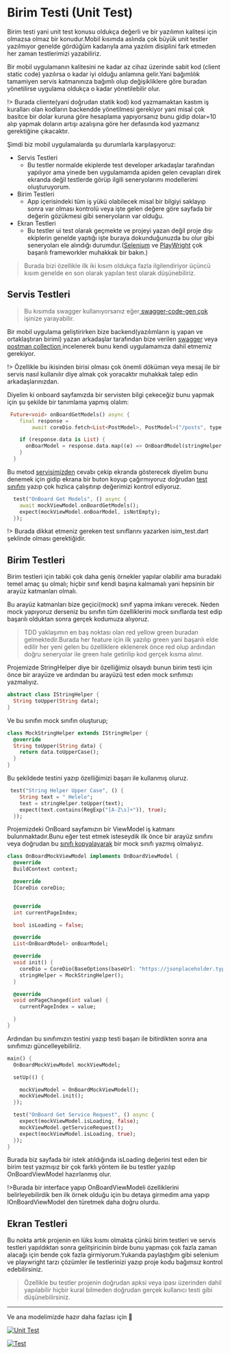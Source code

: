 # Birim Testi (Unit Test)

Birim testi yani unit test konusu oldukça değerli ve bir yazılımın kalitesi için olmazsa olmaz bir konudur.Mobil kısımda aslında çok büyük unit testler yazılmıyor genelde gördüğüm kadarıyla ama yazılım disiplini fark etmeden her zaman testlerimizi yazabiliriz.

Bir mobil uygulamanın kalitesini ne kadar az cihaz üzerinde sabit kod (client static code) yazılırsa o kadar iyi olduğu anlamına gelir.Yani bağımlılık tamamiyen servis katmanınıza bağımlı olup değişikliklere göre buradan yönetilirse uygulama oldukça o kadar yönetilebilir olur.

!> Burada cliente(yani doğrudan statik kod) kod yazmamaktan kastım iş kuralları olan kodların backendde yönetilmesi gerekiyor yani misal çok basitce bir dolar kuruna göre hesaplama yapıyorsanız bunu gidip dolar=10 alıp yapmak doların artışı azalışına göre her defasında kod yazmanız gerektiğine çıkacaktır.

Şimdi biz mobil uygulamalarda şu durumlarla karşılaşıyoruz:

- Servis Testleri
  - Bu testler normalde ekiplerde test developer arkadaşlar tarafından yapılıyor ama yinede ben uygulamamda apiden gelen cevapları direk ekranda değil testlerde görüp ilgili seneryolarımı modellerimi oluşturuyorum.
- Birim Testleri
  - App içerisindeki tüm iş yükü olabilecek misal bir bilgiyi saklayıp sonra var olması kontrolü veya işte gelen değere göre sayfada bir değerin gözükmesi gibi seneryoların var olduğu.
- Ekran Testleri
  - Bu testler ui test olarak geçmekte ve projeyi yazan değil proje dışı ekiplerin genelde yaptığı işte buraya dokunduğunuzda bu olur gibi seneryoları ele alındığı durumdur.([Selenium](https://www.selenium.dev/) ve [PlayWright](https://github.com/microsoft/playwright) çok başarılı frameworkler muhakkak bir bakın.)

> Burada bizi özellikle ilk iki kısım oldukça fazla ilgilendiriyor üçüncü kısım genelde en son olarak yapılan test olarak düşünebiliriz.

## Servis Testleri

> Bu kısımda swagger kullanıyorsanız eğer[ swagger-code-gen çok](https://swagger.io/tools/swagger-codegen/) işinize yarayabilir.

Bir mobil uygulama geliştirirken bize backend(yazılımların iş yapan ve ortaklaştıran birimi) yazan arkadaşlar tarafından bize verilen [swagger](https://swagger.io/) veya [postman collection ](https://www.postman.com/)incelenerek bunu kendi uygulamamıza dahil etmemiz gerekiyor.

!> Özellikle bu ikisinden birisi olması çok önemli döküman veya mesaj ile bir servis nasıl kullanılır diye almak çok yoracaktır muhakkak talep edin arkadaşlarınızdan.

Diyelim ki onboard sayfamızda bir servisten bilgi çekeceğiz bunu yapmak için şu şekilde bir tanımlama yapmış olalım:

```dart
 Future<void> onBoardGetModels() async {
    final response =
        await coreDio.fetch<List<PostModel>, PostModel>("/posts", type: HttpTypes.GET, parseModel: PostModel());

    if (response.data is List) {
      onBoarModel = response.data.map((e) => OnBoardModel(stringHelper.toUpper(e.title))).toList().cast<OnBoardModel>();
    }
  }
```

Bu metod [servisimizden](https://jsonplaceholder.typicode.com/) cevabı çekip ekranda gösterecek diyelim bunu denemek için gidip ekrana bir buton koyup çağırmıyoruz doğrudan [test sınıfını](https://github.com/VB10/flutter-architecture-template/blob/master/test/feature/onboard/onboard_test.dart) yazıp çok hızlıca çalışıtırıp değerimizi kontrol ediyoruz.

```dart
  test("OnBoard Get Models", () async {
    await mockViewModel.onBoardGetModels();
    expect(mockViewModel.onBoarModel, isNotEmpty);
  });

```

!> Burada dikkat etmeniz gereken test sınıflarını yazarken isim_test.dart şeklinde olması gerektiğidir.

## Birim Testleri

Birim testleri için tabiki çok daha geniş örnekler yapılar olabilir ama buradaki temel amaç şu olmalı; hiçbir sınıf kendi başına kalmamalı yani hepsinin bir arayüz katmanları olmalı.

Bu arayüz katmanları bize geçici(mock) sınıf yapma imkanı verecek. Neden mock yapıyoruz derseniz bu sınıfın tüm özelliklerini mock sınıflarda test edip başarılı olduktan sonra gerçek kodumuza alıyoruz.

> TDD yaklaşımın en baş noktası olan red yellow green buradan gelmektedir.Burada her feature için ilk yazılıp green yani başarılı elde edilir her yeni gelen bu özelliklere eklenerek önce red olup ardından doğru seneryolar ile green hale getirilip kod gerçek kısma alınır.

Projemizde StringHelper diye bir özelliğimiz olsaydı bunun birim testi için önce bir arayüze ve ardından bu arayüzü test eden mock sınfımızı yazmalıyız.

```dart
abstract class IStringHelper {
  String toUpper(String data);
}
```

Ve bu sınıfın mock sınıfın oluşturup;

```dart
class MockStringHelper extends IStringHelper {
  @override
  String toUpper(String data) {
    return data.toUpperCase();
  }
}
```

Bu şekildede testini yazıp özelliğimizi başarı ile kullanmış oluruz.

```dart
 test("String Helper Upper Case", () {
    String text = " Helelo";
    text = stringHelper.toUpper(text);
    expect(text.contains(RegExp("[A-Z\s]+")), true);
  });
```

Projemizdeki OnBoard sayfamızın bir ViewModel iş katmanı bulunmaktadır.Bunu eğer test etmek isteseydik ilk önce bir arayüz sınıfını veya doğrudan bu [sınıfı kopyalayarak](https://github.com/VB10/flutter-architecture-template/blob/master/test/feature/onboard/onboard_mock_view_model.dart) bir mock sınıfı yazmış olmalıyız.

```dart
class OnBoardMockViewModel implements OnBoardViewModel {
  @override
  BuildContext context;

  @override
  ICoreDio coreDio;


  @override
  int currentPageIndex;

  bool isLoading = false;

  @override
  List<OnBoardModel> onBoarModel;

  @override
  void init() {
    coreDio = CoreDio(BaseOptions(baseUrl: "https://jsonplaceholder.typicode.com"));
    stringHelper = MockStringHelper();
  }

  @override
  void onPageChanged(int value) {
    currentPageIndex = value;

  }
}
```

Ardından bu sınıfımızın testini yazıp testi başarı ile bitirdikten sonra ana sınıfımızı güncelleyebiliriz.

```dart
main() {
  OnBoardMockViewModel mockViewModel;

  setUp(() {

    mockViewModel = OnBoardMockViewModel();
    mockViewModel.init();
  });

  test("OnBoard Get Service Request", () async {
    expect(mockViewModel.isLoading, false);
    mockViewModel.getServiceRequest();
    expect(mockViewModel.isLoading, true);
  });
}
```

Burada biz sayfada bir istek atıldığında isLoading değerini test eden bir birim test yazmışız bir çok farklı yöntem ile bu testler yazılıp OnBoardViewModel hazırlanmış olur.

!>Burada bir interface yapıp OnBoardViewModeli özelliklerini belirleyebilirdik ben ilk örnek olduğu için bu detaya girmedim ama yapıp IOnBoardViewModel den türetmek daha doğru olurdu.

## Ekran Testleri

Bu nokta artık projenin en lüks kısmı olmakta çünkü birim testleri ve servis testleri yapıldıktan sonra gelitşiricinin birde bunu yapması çok fazla zaman alacağı için bende çok fazla girmiyorum.Yukarıda paylaştığım gibi selenium ve playwright tarzı çözümler ile testlerinizi yazıp proje kodu bağımsız kontrol edebilirsiniz.

> Özellikle bu testler projenin doğrudan apksi veya ipası üzerinden dahil yapılabilir hiçbir kural bilmeden doğrudan gerçek kullanıcı testi gibi düşünebilirsiniz.

---

Ve ana modelimizde hazır daha fazlası için 🥳

[![Unit Test](https://img.youtube.com/vi/4mYDEJlbejQ/0.jpg)](https://www.youtube.com/watch?v=4mYDEJlbejQ)

[![Test](https://img.youtube.com/vi/1a5VeHQlo0Q/0.jpg)](https://www.youtube.com/watch?v=1a5VeHQlo0Q&list=PL1k5oWAuBhgV_XnhMSyu2YLZMZNGuD0Cv&index=15)
